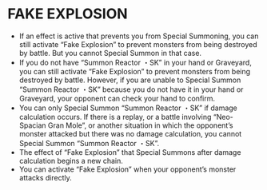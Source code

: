 # FAKE EXPLOSION

*   If an effect is active that prevents you from Special Summoning, you can still activate “Fake Explosion” to prevent monsters from being destroyed by battle. But you cannot Special Summon in that case.
*   If you do not have “Summon Reactor ・SK” in your hand or Graveyard, you can still activate “Fake Explosion” to prevent monsters from being destroyed by battle. However, if you are unable to Special Summon “Summon Reactor ・SK” because you do not have it in your hand or Graveyard, your opponent can check your hand to confirm.
*   You can only Special Summon “Summon Reactor ・SK” if damage calculation occurs. If there is a replay, or a battle involving “Neo-Spacian Gran Mole”, or another situation in which the opponent’s monster attacked but there was no damage calculation, you cannot Special Summon “Summon Reactor ・SK”.
*   The effect of “Fake Explosion” that Special Summons after damage calculation begins a new chain.
*   You can activate “Fake Explosion” when your opponent’s monster attacks directly.
